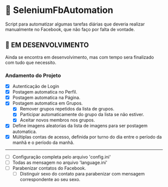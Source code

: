 # :snake: SeleniumFbAutomation

Script para automatizar algumas tarefas diárias que deveria realizar manualmente no Facebook, que não faço por falta de vontade.

## :construction: EM DESENVOLVIMENTO

Ainda se encontra em desenvolvimento, mas com tempo sera finalizado com tudo que necessito.

### Andamento do Projeto 

- [x] Autenticação de Login
- [x] Postagem automatica no Perfil.
- [x] Postagem automatica na Página.
- [x] Postagem automatica em Grupos.
  - [x] Remover grupos repetidos da lista de grupos.
  - [x] Participar automaticamente do grupo da lista se não estiver.
  - [x] Aceitar novos membros nos grupos.
- [x] Define imagens aleatorias da lista de imagens para ser postagem automatica.
- [x] Múltiplas contas de acesso, definida por turno do dia entre o período da manhã e o período da manhã.
-----------
- [ ] Configuração completa pelo arquivo 'config.ini'
- [ ] Todas as mensagem no arquivo 'language.ini'
- [ ] Parabenizar contatos do Facebook.
  - [ ] Distinguir sexo do contato para parabenizar com mensagem correspondente ao seu sexo.
